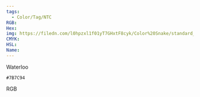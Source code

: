 ```yaml
---
tags:
  - Color/Tag/NTC
RGB:
Hex:
img: https://filedn.com/l0hpzxl1f01yT7GHxtF8cyk/Color%20Snake/standard_csv_to_svg//7B7C94.svg
CMYK:
HSL:
Name:
---
```

Waterloo 
```palette
#7B7C94
```
RGB
